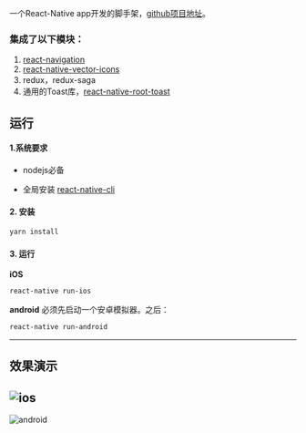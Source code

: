 一个React-Native app开发的脚手架，[github项目地址](https://github.com/wuyanwuyan/react_native_app_start_kit.git)。

### 集成了以下模块：
1. [react-navigation](https://github.com/react-navigation/react-navigation)
2. [react-native-vector-icons](https://github.com/oblador/react-native-vector-icons)
3. redux，redux-saga
4. 通用的Toast库，[react-native-root-toast](https://github.com/magicismight/react-native-root-toast)

## 运行

#### 1.系统要求

* nodejs必备

* 全局安装 [react-native-cli](https://reactnative.cn/docs/0.51/getting-started.html)

#### 2. 安装

```sh
yarn install
```
#### 3. 运行

**iOS**

```sh
react-native run-ios
```
**android**
 必须先启动一个安卓模拟器。之后：
```sh
react-native run-android
```
-----
## 效果演示
![ios](http://upload-images.jianshu.io/upload_images/2058960-203c06266208c78e.gif?imageMogr2/auto-orient/strip%7CimageView2/2/w/1240)
-------
![android](http://upload-images.jianshu.io/upload_images/2058960-b1bbbc2f57d56977.gif?imageMogr2/auto-orient/strip%7CimageView2/2/w/1240)

